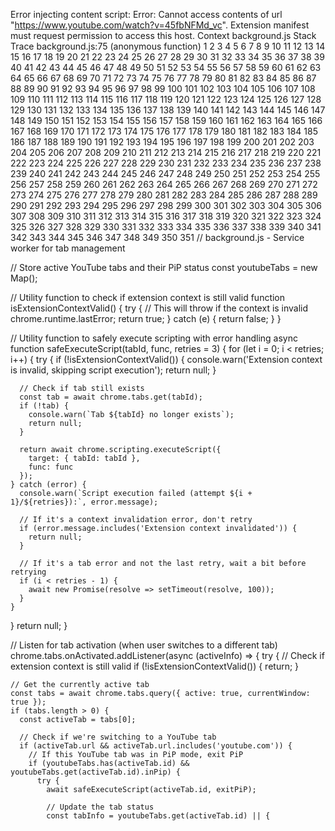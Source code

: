 Error injecting content script: Error: Cannot access contents of url "https://www.youtube.com/watch?v=45fbNFMd_vc". Extension manifest must request permission to access this host.
Context
background.js
Stack Trace
background.js:75 (anonymous function)
1
2
3
4
5
6
7
8
9
10
11
12
13
14
15
16
17
18
19
20
21
22
23
24
25
26
27
28
29
30
31
32
33
34
35
36
37
38
39
40
41
42
43
44
45
46
47
48
49
50
51
52
53
54
55
56
57
58
59
60
61
62
63
64
65
66
67
68
69
70
71
72
73
74
75
76
77
78
79
80
81
82
83
84
85
86
87
88
89
90
91
92
93
94
95
96
97
98
99
100
101
102
103
104
105
106
107
108
109
110
111
112
113
114
115
116
117
118
119
120
121
122
123
124
125
126
127
128
129
130
131
132
133
134
135
136
137
138
139
140
141
142
143
144
145
146
147
148
149
150
151
152
153
154
155
156
157
158
159
160
161
162
163
164
165
166
167
168
169
170
171
172
173
174
175
176
177
178
179
180
181
182
183
184
185
186
187
188
189
190
191
192
193
194
195
196
197
198
199
200
201
202
203
204
205
206
207
208
209
210
211
212
213
214
215
216
217
218
219
220
221
222
223
224
225
226
227
228
229
230
231
232
233
234
235
236
237
238
239
240
241
242
243
244
245
246
247
248
249
250
251
252
253
254
255
256
257
258
259
260
261
262
263
264
265
266
267
268
269
270
271
272
273
274
275
276
277
278
279
280
281
282
283
284
285
286
287
288
289
290
291
292
293
294
295
296
297
298
299
300
301
302
303
304
305
306
307
308
309
310
311
312
313
314
315
316
317
318
319
320
321
322
323
324
325
326
327
328
329
330
331
332
333
334
335
336
337
338
339
340
341
342
343
344
345
346
347
348
349
350
351
// background.js - Service worker for tab management

// Store active YouTube tabs and their PiP status
const youtubeTabs = new Map();

// Utility function to check if extension context is still valid
function isExtensionContextValid() {
  try {
    // This will throw if the context is invalid
    chrome.runtime.lastError;
    return true;
  } catch (e) {
    return false;
  }
}

// Utility function to safely execute scripting with error handling
async function safeExecuteScript(tabId, func, retries = 3) {
  for (let i = 0; i < retries; i++) {
    try {
      if (!isExtensionContextValid()) {
        console.warn('Extension context is invalid, skipping script execution');
        return null;
      }
      
      // Check if tab still exists
      const tab = await chrome.tabs.get(tabId);
      if (!tab) {
        console.warn(`Tab ${tabId} no longer exists`);
        return null;
      }
      
      return await chrome.scripting.executeScript({
        target: { tabId: tabId },
        func: func
      });
    } catch (error) {
      console.warn(`Script execution failed (attempt ${i + 1}/${retries}):`, error.message);
      
      // If it's a context invalidation error, don't retry
      if (error.message.includes('Extension context invalidated')) {
        return null;
      }
      
      // If it's a tab error and not the last retry, wait a bit before retrying
      if (i < retries - 1) {
        await new Promise(resolve => setTimeout(resolve, 100));
      }
    }
  }
  return null;
}

// Listen for tab activation (when user switches to a different tab)
chrome.tabs.onActivated.addListener(async (activeInfo) => {
  try {
    // Check if extension context is still valid
    if (!isExtensionContextValid()) {
      return;
    }
    
    // Get the currently active tab
    const tabs = await chrome.tabs.query({ active: true, currentWindow: true });
    if (tabs.length > 0) {
      const activeTab = tabs[0];
      
      // Check if we're switching to a YouTube tab
      if (activeTab.url && activeTab.url.includes('youtube.com')) {
        // If this YouTube tab was in PiP mode, exit PiP
        if (youtubeTabs.has(activeTab.id) && youtubeTabs.get(activeTab.id).inPip) {
          try {
            await safeExecuteScript(activeTab.id, exitPiP);
            
            // Update the tab status
            const tabInfo = youtubeTabs.get(activeTab.id) || { 